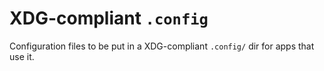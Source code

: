 # XDG-compliant `.config`

Configuration files to be put in a XDG-compliant `.config/` dir for apps that use it.
